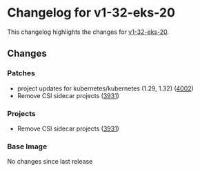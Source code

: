 # Changelog for v1-32-eks-20

This changelog highlights the changes for [v1-32-eks-20](https://github.com/aws/eks-distro/tree/v1-32-eks-20).

## Changes

### Patches
* project updates for kubernetes/kubernetes (1.29, 1.32) ([4002](https://github.com/aws/eks-distro/pull/4002))
* Remove CSI sidecar projects ([3931](https://github.com/aws/eks-distro/pull/3931))

### Projects
* Remove CSI sidecar projects ([3931](https://github.com/aws/eks-distro/pull/3931))

### Base Image
No changes since last release

